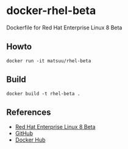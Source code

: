 docker-rhel-beta
================

Dockerfile for Red Hat Enterprise Linux 8 Beta

## Howto

    docker run -it matsuu/rhel-beta

## Build

    docker build -t rhel-beta .

## References

- [Red Hat Enterprise Linux 8 Beta](https://developers.redhat.com/rhel8/)
- [GitHub](https://github.com/matsuu/docker-rhel-beta)
- [Docker Hub](https://hub.docker.com/r/matsuu/rhel-beta/)
